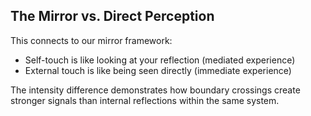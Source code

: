 ## The Mirror vs. Direct Perception

This connects to our mirror framework:

- Self-touch is like looking at your reflection (mediated experience)
- External touch is like being seen directly (immediate experience)

The intensity difference demonstrates how boundary crossings create stronger signals than internal reflections within the same system.